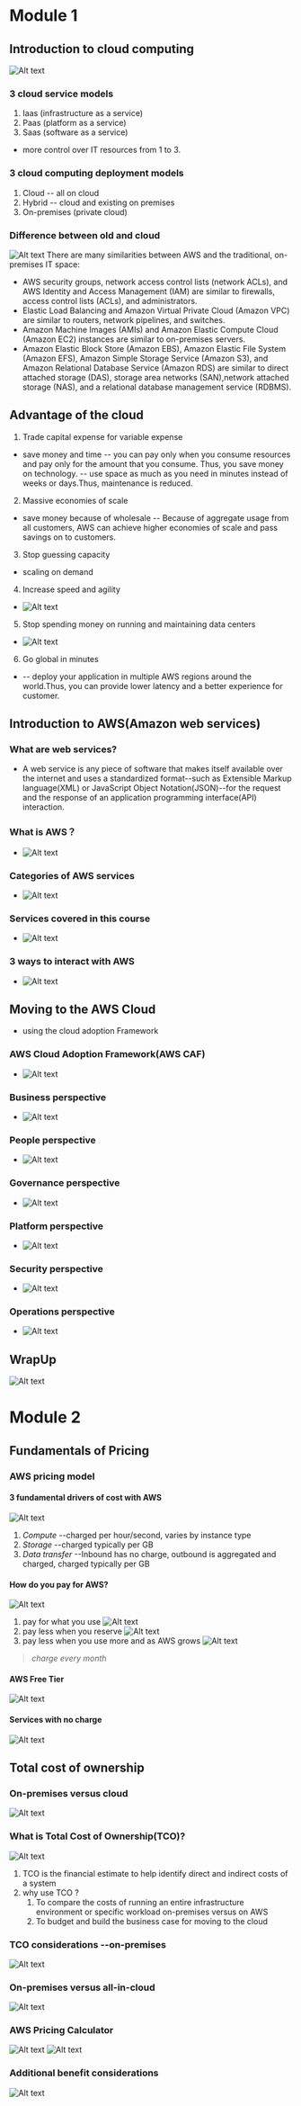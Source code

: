# Module 1
## Introduction to cloud computing
![Alt text](image-17.png)
### 3 cloud service models
1. Iaas (infrastructure as a service)
2. Paas (platform as a service)
3. Saas (software as a service)

* more control over IT resources from 1 to 3.

### 3 cloud computing deployment models
1. Cloud -- all on cloud
2. Hybrid -- cloud and existing on premises
3. On-premises (private cloud)

### Difference between old and cloud
![Alt text](image-2.png)
There are many similarities between AWS and the traditional, on-premises IT space:
* AWS security groups, network access control lists (network ACLs), and AWS Identity and Access Management (IAM) are similar to firewalls, access control lists (ACLs), and administrators.
* Elastic Load Balancing and Amazon Virtual Private Cloud (Amazon VPC) are similar to routers, 
network pipelines, and switches.
* Amazon Machine Images (AMIs) and Amazon Elastic Compute Cloud (Amazon EC2) instances are similar to on-premises servers.
* Amazon Elastic Block Store (Amazon EBS), Amazon Elastic File System (Amazon EFS), Amazon Simple Storage Service (Amazon S3), and Amazon Relational Database Service (Amazon RDS) are similar to direct attached storage (DAS), storage area networks (SAN),network attached storage (NAS), and a relational database management service (RDBMS).


## Advantage of the cloud
1. Trade capital expense for variable expense
* save money and time
-- you can pay only when you consume resources and pay only for the amount that you consume. Thus, you save money on technology.
-- use space as much as you need in minutes instead of weeks or days.Thus, maintenance is reduced.

2. Massive economies of scale
* save money because of wholesale
-- Because of aggregate usage from all customers, AWS can achieve higher economies of scale and pass savings on to customers.

3. Stop guessing capacity
* scaling on demand

4. Increase speed and agility
* ![Alt text](image-3.png)
  
5. Stop spending money on running and maintaining data centers
* ![Alt text](image-4.png)

6. Go global in minutes
* -- deploy your application in multiple AWS regions around the world.Thus, you can provide lower latency and a better experience for customer.


## Introduction to AWS(Amazon web services)

### What are web services?
* A web service is any piece of software that makes itself available over the internet and uses a standardized format--such as Extensible Markup language(XML) or JavaScript Object Notation(JSON)--for the request and the response of an application programming interface(API) interaction.

### What is AWS？
* ![Alt text](image-5.png)

### Categories of AWS services
* ![Alt text](image-6.png)
  
###  Services covered in this course
* ![Alt text](image-7.png)

### 3 ways to interact with AWS
* ![Alt text](image-8.png)


## Moving to the AWS Cloud
* using the cloud adoption Framework
### AWS Cloud Adoption Framework(AWS CAF)
* ![Alt text](image-9.png)

### Business perspective
* ![Alt text](image-10.png)
  
### People perspective
*   ![Alt text](image-11.png)

### Governance perspective
* ![Alt text](image-12.png)
  
### Platform perspective
* ![Alt text](image-13.png)

### Security perspective
* ![Alt text](image-14.png)
  
### Operations perspective 
* ![Alt text](image-15.png)

## WrapUp
![Alt text](image-16.png)


# Module 2
## Fundamentals of Pricing 
### AWS pricing model
#### 3 fundamental drivers of cost with AWS
![Alt text](image-18.png)
1. *Compute* --charged per hour/second, varies by instance type
2. *Storage* --charged typically per GB
3. *Data transfer* --Inbound has no charge, outbound is aggregated and charged, charged typically per GB

#### How do you pay for AWS?
![Alt text](image-19.png)
1. pay for what you use
   ![Alt text](image-20.png)
2. pay less when you reserve
   ![Alt text](image-21.png)
3. pay less when you use more and as AWS grows
   ![Alt text](image-22.png)
> *charge every month*

#### AWS Free Tier
![Alt text](image-23.png)


#### Services with no charge
![Alt text](image-24.png)


## Total cost of ownership
### On-premises versus cloud
![Alt text](image-25.png)


### What is Total Cost of Ownership(TCO)?
![Alt text](image-26.png)
1. TCO is the financial estimate to help identify direct and indirect costs of a system
2. why use TCO ?
   1) To compare the costs of running an entire infrastructure environment or specific workload on-premises versus on AWS
   2) To budget and build the business case for moving to the cloud

### TCO considerations --on-premises
![Alt text](image-27.png)

### On-premises versus all-in-cloud
![Alt text](image-28.png)


### AWS Pricing Calculator
![Alt text](image-29.png)
![Alt text](image-30.png)

### Additional benefit considerations
![Alt text](image-31.png)
